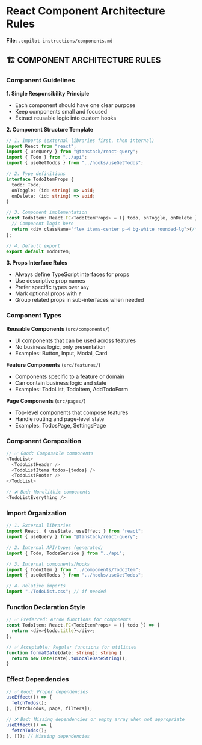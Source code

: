 # React Component Architecture Rules

**File**: `.copilot-instructions/components.md`

## 🏗️ COMPONENT ARCHITECTURE RULES

### Component Guidelines

**1. Single Responsibility Principle**

- Each component should have one clear purpose
- Keep components small and focused
- Extract reusable logic into custom hooks

**2. Component Structure Template**

```typescript
// 1. Imports (external libraries first, then internal)
import React from "react";
import { useQuery } from "@tanstack/react-query";
import { Todo } from "../api";
import { useGetTodos } from "../hooks/useGetTodos";

// 2. Type definitions
interface TodoItemProps {
  todo: Todo;
  onToggle: (id: string) => void;
  onDelete: (id: string) => void;
}

// 3. Component implementation
const TodoItem: React.FC<TodoItemProps> = ({ todo, onToggle, onDelete }) => {
  // Component logic here
  return <div className="flex items-center p-4 bg-white rounded-lg">{/* JSX here */}</div>;
};

// 4. Default export
export default TodoItem;
```

**3. Props Interface Rules**

- Always define TypeScript interfaces for props
- Use descriptive prop names
- Prefer specific types over `any`
- Mark optional props with `?`
- Group related props in sub-interfaces when needed

### Component Types

**Reusable Components** (`src/components/`)

- UI components that can be used across features
- No business logic, only presentation
- Examples: Button, Input, Modal, Card

**Feature Components** (`src/features/`)

- Components specific to a feature or domain
- Can contain business logic and state
- Examples: TodoList, TodoItem, AddTodoForm

**Page Components** (`src/pages/`)

- Top-level components that compose features
- Handle routing and page-level state
- Examples: TodosPage, SettingsPage

### Component Composition

```typescript
// ✅ Good: Composable components
<TodoList>
  <TodoListHeader />
  <TodoListItems todos={todos} />
  <TodoListFooter />
</TodoList>

// ❌ Bad: Monolithic components
<TodoListEverything />
```

### Import Organization

```typescript
// 1. External libraries
import React, { useState, useEffect } from "react";
import { useQuery } from "@tanstack/react-query";

// 2. Internal API/types (generated)
import { Todo, TodosService } from "../api";

// 3. Internal components/hooks
import { TodoItem } from "../components/TodoItem";
import { useGetTodos } from "../hooks/useGetTodos";

// 4. Relative imports
import "./TodoList.css"; // if needed
```

### Function Declaration Style

```typescript
// ✅ Preferred: Arrow functions for components
const TodoItem: React.FC<TodoItemProps> = ({ todo }) => {
  return <div>{todo.title}</div>;
};

// ✅ Acceptable: Regular functions for utilities
function formatDate(date: string): string {
  return new Date(date).toLocaleDateString();
}
```

### Effect Dependencies

```typescript
// ✅ Good: Proper dependencies
useEffect(() => {
  fetchTodos();
}, [fetchTodos, page, filters]);

// ❌ Bad: Missing dependencies or empty array when not appropriate
useEffect(() => {
  fetchTodos();
}, []); // Missing dependencies
```
